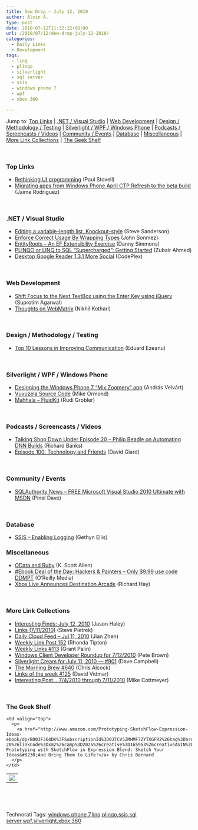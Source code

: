 ```yaml
---
title: Dew Drop – July 12, 2010
author: Alvin A.
type: post
date: 2010-07-12T11:32:22+00:00
url: /2010/07/12/dew-drop-july-12-2010/
categories:
  - Daily Links
  - Development
tags:
  - linq
  - plinqo
  - silverlight
  - sql server
  - ssis
  - windows phone 7
  - wpf
  - xbox 360

---
```

Jump to: [Top Links][1] | [.NET / Visual Studio][2] | [Web Development][3] | [Design / Methodology / Testing][4] | [Silverlight / WPF / Windows Phone][5] | [Podcasts / Screencasts / Videos][6] | [Community / Events][7] | [Database][8] | [Miscellaneous][9] | [More Link Collections][10] | [The Geek Shelf][11] 

&#160;

### <a name="top"></a>Top Links

  * [Rethinking UI programming][12] (Paul Stovell)
  * [Migrating apps from Windows Phone April CTP Refresh to the beta build][13] (Jaime Rodriguez)

&#160;

### <a name="dotnet"></a>.NET / Visual Studio

  * [Editing a variable-length list, Knockout-style][14] (Steve Sanderson)
  * [Enforce Correct Usage By Wrapping Types][15] (John Sonmez)
  * [EntityRoots – An EF Extensibility Exercise][16] (Danny Simmons)
  * [PLINQO or LINQ to SQL “Supercharged”: Getting Started][17] (Zubair Ahmed)
  * [Desktop Google Reader 1.3.1 More Social][18] (CodePlex)

&#160;

### <a name="web"></a>Web Development

  * [Shift Focus to the Next TextBox using the Enter Key using jQuery][19] (Suprotim Agarwal)
  * [Thoughts on WebMatrix][20] (Nikhil Kothari)

&#160;

### <a name="design"></a>Design / Methodology / Testing

  * [Top 10 Lessons in Improving Communication][21] (Eduard Ezeanu)

&#160;

### <a name="silverlight"></a>Silverlight / WPF / Windows Phone

  * [Designing the Windows Phone 7 “Mix Zoomery” app][22] (András Velvárt)
  * [Vuvuzela Source Code][23] (Mike Ormond)
  * [Mahhala – FluidKit][24] (Rudi Grobler)

&#160;

### <a name="podcasts"></a>Podcasts / Screencasts / Videos

  * [Talking Shop Down Under Episode 20 &#8211; Philip Beadle on Automating DNN Builds][25] (Richard Banks)
  * [Episode 100: Technology and Friends][26] (David Giard)

&#160;

### <a name="events"></a>Community / Events

  * [SQLAuthority News – FREE Microsoft Visual Studio 2010 Ultimate with MSDN][27] (Pinal Dave)

&#160;

### <a name="db"></a>Database

  * [SSIS – Enabling Logging][28] (Gethyn Ellis)

<a name="sp"></a>

### <a name="misc"></a>Miscellaneous

  * [OData and Ruby][29] (K. Scott Allen)
  * [#Ebook Deal of the Day: Hackers & Painters &#8211; Only $9.99 use code DDMPT][30] (O&#8217;Reilly Media)
  * [Xbox Live Announces Destination Arcade][31] (Richard Hay)

&#160;

### <a name="links"></a>More Link Collections

  * [Interesting Finds: July 12, 2010][32] (Jason Haley)
  * [Links (7/11/2010)][33] (Steve Pietrek)
  * [Daily Cloud Feed &#8211; Jul 11, 2010][34] (Jian Zhen)
  * [Weekly Link Post 152][35] (Rhonda Tipton)
  * [Weekly Links #113][36] (Grant Palin)
  * [Windows Client Developer Roundup for 7/12/2010][37] (Pete Brown)
  * [Silverlight Cream for July 11, 2010 &#8212; #901][38] (Dave Campbell)
  * [The Morning Brew #640][39] (Chris Alcock)
  * [Links of the week #125][40] (David Vidmar)
  * [Interesting Post&#8230; 7/4/2010 through 7/11/2010][41] (Mike Cottmeyer)

&#160;

### <a name="shelf"></a>The Geek Shelf

<table border="0" cellspacing="0" cellpadding="0">
  <tr>
    <td>
      <img data-recalc-dims="1" decoding="async" src="https://i0.wp.com/ecx.images-amazon.com/images/I/51dPNad%252BmtL._SL160_.jpg?w=660" />
    </td>
    
    <td valign="top">
      <p>
        <a href="http://www.amazon.com/Prototyping-SketchFlow-Expression-Ideas-ebook/dp/B003FJ64DK%3FSubscriptionId%3D0JTCV5ZMHMF7ZYTXGFR2%26tag%3Dbrdicr-20%26linkCode%3Dxm2%26camp%3D2025%26creative%3D165953%26creativeASIN%3DB003FJ64DK">Dynamic Prototyping with SketchFlow in Expression Blend: Sketch Your Ideas&#8230;And Bring Them to Life!</a> by Chris Bernard
      </p>
    </td>
  </tr>
</table>



&#160;

<div style="padding-bottom: 0px; margin: 0px; padding-left: 0px; padding-right: 0px; display: inline; float: none; padding-top: 0px" id="scid:C16BAC14-9A3D-4c50-9394-FBFEF7A93539:68b7a7b7-c8f2-41f3-b4b6-b27a12421972" class="wlWriterEditableSmartContent">
  <!--dotnetkickit-->
</div>



&#160;

<div style="padding-bottom: 0px; margin: 0px; padding-left: 0px; padding-right: 0px; display: inline; float: none; padding-top: 0px" id="scid:0767317B-992E-4b12-91E0-4F059A8CECA8:87c46133-7cde-44d5-b613-3878349ed5a0" class="wlWriterEditableSmartContent">
  Technorati Tags: <a href="http://technorati.com/tags/windows+phone+7" rel="tag">windows phone 7</a>,<a href="http://technorati.com/tags/linq" rel="tag">linq</a>,<a href="http://technorati.com/tags/plinqo" rel="tag">plinqo</a>,<a href="http://technorati.com/tags/ssis" rel="tag">ssis</a>,<a href="http://technorati.com/tags/sql+server" rel="tag">sql server</a>,<a href="http://technorati.com/tags/wpf" rel="tag">wpf</a>,<a href="http://technorati.com/tags/silverlight" rel="tag">silverlight</a>,<a href="http://technorati.com/tags/xbox+360" rel="tag">xbox 360</a>
</div>

 [1]: https://morningdew-bpc6g3a0fgaxdxcu.eastus2-01.azurewebsites.net/#top
 [2]: https://morningdew-bpc6g3a0fgaxdxcu.eastus2-01.azurewebsites.net/#dotnet
 [3]: https://morningdew-bpc6g3a0fgaxdxcu.eastus2-01.azurewebsites.net/#web
 [4]: https://morningdew-bpc6g3a0fgaxdxcu.eastus2-01.azurewebsites.net/#design
 [5]: https://morningdew-bpc6g3a0fgaxdxcu.eastus2-01.azurewebsites.net/#silverlight
 [6]: https://morningdew-bpc6g3a0fgaxdxcu.eastus2-01.azurewebsites.net/#podcasts
 [7]: https://morningdew-bpc6g3a0fgaxdxcu.eastus2-01.azurewebsites.net/#events
 [8]: https://morningdew-bpc6g3a0fgaxdxcu.eastus2-01.azurewebsites.net/#db
 [9]: https://morningdew-bpc6g3a0fgaxdxcu.eastus2-01.azurewebsites.net/#misc
 [10]: https://morningdew-bpc6g3a0fgaxdxcu.eastus2-01.azurewebsites.net/#links
 [11]: https://morningdew-bpc6g3a0fgaxdxcu.eastus2-01.azurewebsites.net/#shelf
 [12]: http://www.paulstovell.com/stovell-ui
 [13]: http://blogs.msdn.com/b/jaimer/archive/2010/06/28/migrating-apps-from-windows-phone-ctps-to-the-beta-build.aspx
 [14]: http://feeds.codeville.net/~r/SteveCodeville/~3/Csa56G35woU/
 [15]: http://elegantcode.com/2010/07/11/enforce-correct-usage-by-wrapping-types/
 [16]: http://blogs.msdn.com/b/dsimmons/archive/2010/07/12/entityroots-an-ef-extensibility-exercise.aspx
 [17]: http://zubairdotnet.blogspot.com/2010/07/plinqo-or-linq-to-sql-supercharged.html
 [18]: http://desktopgooglereader.codeplex.com/releases/view/48711
 [19]: http://feedproxy.google.com/~r/netCurryRecentArticles/~3/W__nBNMXiE0/ShowArticle.aspx
 [20]: http://www.nikhilk.net/Entry.aspx?id=265
 [21]: http://feedproxy.google.com/~r/SourcesOfInsight/~3/vB634WRM4y0/
 [22]: http://dotneteers.net/blogs/vbandi/archive/2010/07/11/designing-the-windows-phone-7-mix-zoomery-app.aspx
 [23]: http://feedproxy.google.com/~r/mikeormond/~3/FNdDDrS0Qxs/vuvuzela-source-code.aspx
 [24]: http://feedproxy.google.com/~r/RudiGroblerInTheCloud/~3/n92Lqr0P8DY/mahhala--fluidkit
 [25]: http://feedproxy.google.com/~r/TalkingShopDownUnder/~3/SqdQMZpdhQk/episode-20-philip-beadle-on-automating.html
 [26]: http://feedproxy.google.com/~r/TechnologyAndFriends/~3/1e7UJn1ISF0/tf100.aspx
 [27]: http://blog.sqlauthority.com/2010/07/12/sqlauthority-news-free-microsoft-visual-studio-2010-ultimate-with-msdn/
 [28]: http://feedproxy.google.com/~r/sqlserverpedia/~3/UCngyy3byRA/
 [29]: http://odetocode.com/Blogs/scott/archive/2010/07/11/odata-and-ruby.aspx
 [30]: http://feeds.oreilly.com/~r/oreilly/news/~3/mQ_TIBoH9fo/
 [31]: http://www.windowsobserver.com/2010/07/11/xbox-live-announces-destination-arcade/
 [32]: http://jasonhaley.com/blog/post.aspx?id=f81023d5-53d6-4c4c-bf19-5322d0b5e628
 [33]: http://spietrek.blogspot.com/2010/07/links-7112010.html
 [34]: http://feedproxy.google.com/~r/onsaas/~3/LwhHAPLip_Q/
 [35]: http://rhondatipton.net/2010/07/11/weekly-link-post-152/
 [36]: http://grantpalin.com/2010/07/11/weekly-links-113/
 [37]: http://feedproxy.google.com/~r/PeteBrown/~3/A1HHWOEqrjc/windows-client-developer-roundup-for-7-12-2010
 [38]: http://geekswithblogs.net/WynApseTechnicalMusings/archive/2010/07/11/140875.aspx
 [39]: http://feedproxy.google.com/~r/ReflectivePerspective/~3/K57wHgdxy8g/
 [40]: http://feeds.vidmar.net/~r/BiteMyBytes/~3/ZOltU8krE7E/links-of-the-week-124-again.aspx
 [41]: http://feedproxy.google.com/~r/LeadingAgile/~3/vwM3U6qoVq4/interesting-post-742010-through-7112010.html